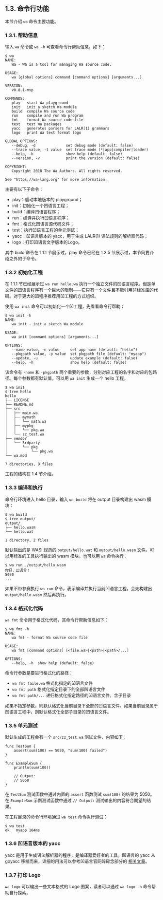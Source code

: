 ## 1.3. 命令行功能

本节介绍 `wa` 命令主要功能。

### 1.3.1. 帮助信息

输入 `wa` 命令或 `wa -h` 可查看命令行帮助信息，如下：

```
$ wa
NAME:
   Wa - Wa is a tool for managing Wa source code.

USAGE:
   wa [global options] command [command options] [arguments...]

VERSION:
   v0.8.1-mvp

COMMANDS:
   play   start Wa playground
   init   init a sketch Wa module
   build  compile Wa source code
   run    compile and run Wa program
   fmt    format Wa source code file
   test   test Wa packages
   yacc   generates parsers for LALR(1) grammars
   logo   print Wa text format logo

GLOBAL OPTIONS:
   --debug, -d              set debug mode (default: false)
   --trace value, -t value  set trace mode (*|app|compiler|loader)
   --help, -h               show help (default: false)
   --version, -v            print the version (default: false)

COPYRIGHT:
   Copyright 2018 The Wa Authors. All rights reserved.

See "https://wa-lang.org" for more information.
```

主要有以下子命令：

- play：启动本地版本的 playground；
- init：初始化一个凹语言工程；
- build：编译凹语言程序；
- run：编译并执行凹语言程序；
- fmt：格式化凹语言源代码文件；
- test：执行凹语言工程的单元测试；
- yacc：凹语言版本的 yacc，用于生成 LALR(1) 语法规则的解析器代码；
- logo：打印凹语言文字版本的Logo。

其中 build 命令在 1.1.1 节展示过，play 命令已经在 1.2.5 节展示过，本节简要介绍之外的子命令。

### 1.3.2 初始化工程

在 1.1.1 节已经展示过 `wa run hello.wa` 执行一个独立文件的凹语言程序。但是单文件的凹语言程序有一个巨大的限制——它只有一个文件且不能引用非标准库的代码。对于更大的凹程序推荐用凹工程的方式组织。

使用 `wa init` 命令可以初始化一个凹工程，先看看命令行帮助：

```
$ wa init -h
NAME:
   wa init - init a sketch Wa module

USAGE:
   wa init [command options] [arguments...]

OPTIONS:
   --name value, -n value     set app name (default: "hello")
   --pkgpath value, -p value  set pkgpath file (default: "myapp")
   --update, -u               update example (default: false)
   --help, -h                 show help (default: false)
```

该命令有 `-name` 和 `-pkgpath` 两个重要的参数，分别对应工程的名字和对应的包路径。每个参数都有默认值，可以用 `wa init` 生成一个 hello 工程。

```
$ wa init
$ tree hello
hello
├── LICENSE
├── README.md
├── src
│   ├── main.wa
│   ├── mymath
│   │   └── math.wa
│   ├── mypkg
│   │   └── pkg.wa
│   └── zz_test.wa
├── vendor
│   └── 3rdparty
│       └── pkg
│           └── pkg.wa
└── wa.mod

7 directories, 8 files
```

工程的结构在 1.4 节介绍。

### 1.3.3 编译和执行

命令行环境进入 hello 目录，输入 `wa build` 将在 output 目录构建出 wasm 模块：

```
$ wa build
$ tree output/
output/
├── hello.wasm
└── hello.wat

1 directory, 2 files
```

默认输出的是 WASI 规范的 `output/hello.wat` 和 `output/hello.wasm` 文件。可以用标准的工具执行输出的 wasm 模块。也可以用 `wa` 命令执行：

```
$ wa run ./output/hello.wasm
你好，凹语言！
5050
...
```

如果不带参赛执行 `wa run` 命令，表示编译并执行当前凹语言工程，会先构建出 `output/hello.wasm` 然后再执行。

### 1.3.4 格式化代码

`wa fmt` 命令用于格式化代码，其命令行帮助信息如下：

```
$ wa fmt -h
NAME:
   wa fmt - format Wa source code file

USAGE:
   wa fmt [command options] [<file.wa>|<path>|<path>/...]

OPTIONS:
   --help, -h  show help (default: false)
```

命令行参数是要进行格式化的路径：

- `wa fmt faile.wa` 格式化指定的凹语言文件
- `wa fmt path` 格式化指定目录下的全部凹语言文件
- `wa fmt path/...` 递归格式化指定路径的凹语言文件，含子目录

如果不指定参数，则默认格式化当前目录下全部的凹语言文件。如果当前目录属于凹语言工程中，则默认格式化全部子目录的凹语言文件。

### 1.3.5 单元测试

默认生成的工程会有一个 `src/zz_test.wa` 测试文件，内容如下：

```wa
func TestSum {
    assert(sum(100) == 5050, "sum(100) failed")
}

func ExampleSum {
    println(sum(100))

    // Output:
    // 5050
}
```

在 `TestSum` 测试函数中通过内置的 `assert` 函数测试 `sum(100)` 的结果为 5050。在 `ExampleSum` 示例测试函数中通过 `// Output:` 测试输出的内容符合期望的结果。

在工程目录的命令行环境通过 `wa test` 命令执行测试：

```
$ wa test
ok   myapp 104ms
```

### 1.3.6 凹语言版本的 yacc

yacc 是用于生成语法解析器的程序，是编译器爱好者的工具。凹语言的 yacc 从 goyacc 移植而来，详细的用法可以参考凹语言官网碎碎念部分的 [相关文章](https://wa-lang.org/smalltalk/st0021.html)。

### 1.3.7 打印 Logo

`wa logo` 可以输出一些文本格式的 Logo 图案，读者可以通过 `wa logo -h` 命令帮助自行探索。
